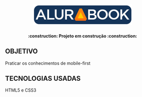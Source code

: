 
<h1 align="center">
    <img src="/img/AluraBook.png">
</h1>

<h4 align="center">
:construction: Projeto em construção :construction:
</h4>

## OBJETIVO
<p>Praticar os conhecimentos de mobile-first</p>

## TECNOLOGIAS USADAS
<p>HTML5 e CSS3</p>